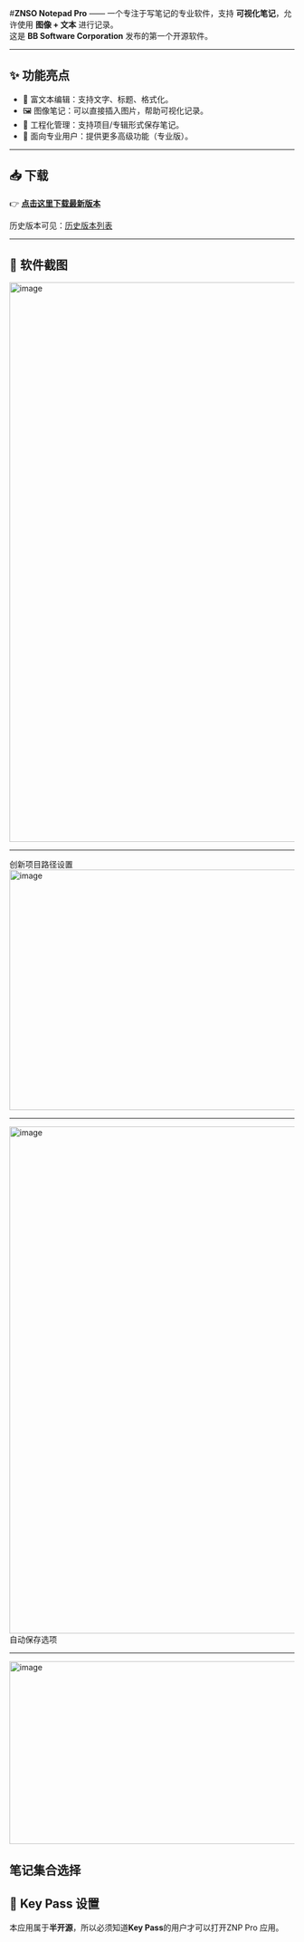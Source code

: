 #**ZNSO Notepad Pro** —— 一个专注于写笔记的专业软件，支持 **可视化笔记**，允许使用 **图像 + 文本** 进行记录。  
这是 **BB Software Corporation** 发布的第一个开源软件。  

---

## ✨ 功能亮点
- 📝 富文本编辑：支持文字、标题、格式化。
- 🖼️ 图像笔记：可以直接插入图片，帮助可视化记录。
- 📂 工程化管理：支持项目/专辑形式保存笔记。
- 🎯 面向专业用户：提供更多高级功能（专业版）。

---

## 📥 下载
👉 [**点击这里下载最新版本**](https://github.com/BB-Software-Corporation/ZNSO-Notepad-Pro/releases/latest)  

历史版本可见：[历史版本列表](https://github.com/BB-Software-Corporation/ZNSO-Notepad-Pro/releases)

---

## 📸 软件截图
<img width="1538" height="989" alt="image" src="https://github.com/user-attachments/assets/d8ad270e-0e3a-4a9b-8ea2-368abcac49fa" />

---
创新项目路径设置
<img width="1320" height="425" alt="image" src="https://github.com/user-attachments/assets/b9905855-bdb9-423e-a38f-ca7493c04e81" />

---

<img width="1530" height="896" alt="image" src="https://github.com/user-attachments/assets/9186041b-5d3d-411a-a730-1b5d89613c06" />
自动保存选项

---

<img width="706" height="323" alt="image" src="https://github.com/user-attachments/assets/e34aee7c-da8c-4a3b-9635-3f0c69839054" />

笔记集合选择
---

## 🔑 Key Pass 设置
本应用属于**半开源**，所以必须知道**Key Pass**的用户才可以打开ZNP Pro 应用。
